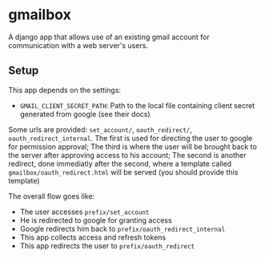 # gmailbox

A django app that allows use of an existing
gmail account for communication with a web
server's users.

## Setup

This app depends on the settings:

- ``GMAIL_CLIENT_SECRET_PATH``: Path to
the local file containing client secret 
generated from google (see their docs)

Some urls are provided: ``set_account/``, 
``oauth_redirect/``, ``oauth_redirect_internal``.
 The first is used for
directing the user to google for permission
approval;  The third is where the user
will be brought back to the server after
approving access to his account; The 
second is another redirect, done 
immediatly after the second, where a template called
``gmailbox/oauth_redirect.html`` will be served (you should 
provide this template)

The overall flow goes like:

- The user accesses ``prefix/set_account``
- He is redirected to google for granting
access
- Google redirects him back to ``prefix/oauth_redirect_internal``
- This app collects access and refresh tokens
- This app redirects the user to ``prefix/oauth_redirect`` 


